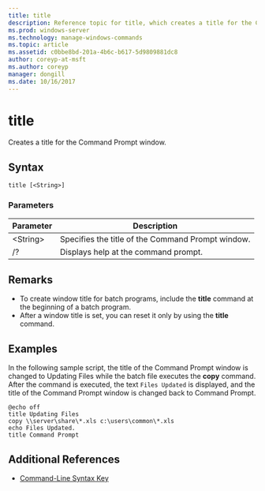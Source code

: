 ```yaml
---
title: title
description: Reference topic for title, which creates a title for the Command Prompt window.
ms.prod: windows-server
ms.technology: manage-windows-commands
ms.topic: article
ms.assetid: c0bbe8bd-201a-4b6c-b617-5d9809881dc8
author: coreyp-at-msft
ms.author: coreyp
manager: dongill
ms.date: 10/16/2017
---
```


# title

Creates a title for the Command Prompt window.



## Syntax

```
title [<String>]
```

### Parameters

|Parameter|Description|
|---------|-----------|
|\<String>|Specifies the title of the Command Prompt window.|
|/?|Displays help at the command prompt.|

## Remarks

-   To create window title for batch programs, include the **title** command at the beginning of a batch program.
-   After a window title is set, you can reset it only by using the **title** command.

## Examples

In the following sample script, the title of the Command Prompt window is changed to Updating Files while the batch file executes the **copy** command. After the command is executed, the text `Files Updated` is displayed, and the title of the Command Prompt window is changed back to Command Prompt.
```
@echo off
title Updating Files
copy \\server\share\*.xls c:\users\common\*.xls
echo Files Updated.
title Command Prompt
```

## Additional References

- [Command-Line Syntax Key](command-line-syntax-key.md)